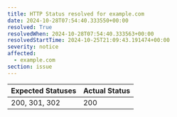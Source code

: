 ```yaml
---
title: HTTP Status resolved for example.com
date: 2024-10-28T07:54:40.333550+00:00
resolved: True
resolvedWhen: 2024-10-28T07:54:40.333563+00:00
resolvedStartTime: 2024-10-25T21:09:43.191474+00:00
severity: notice
affected:
  - example.com
section: issue
---
```


| Expected Statuses | Actual Status  |
|-------------------|----------------|
| 200, 301, 302 | 200 |
